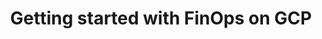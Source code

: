 ---
title: Getting started with FinOps on GCP
description: This technical paper outlines a FinOps framework for Google Cloud Platform (GCP), covering the teams required, the processes and behaviors to embrace, the outcomes expected, and an approach to implement it.
date-added: Dec 2022
type: Guide
source: Partner Contribution
label: 
  External
link: https://services.google.com/fh/files/misc/cloud_finops_getting_started.pdf
cloud-provider: 
framework-capabilities:
permalink: /resources/not-here/
weight: 30
listing: true
---